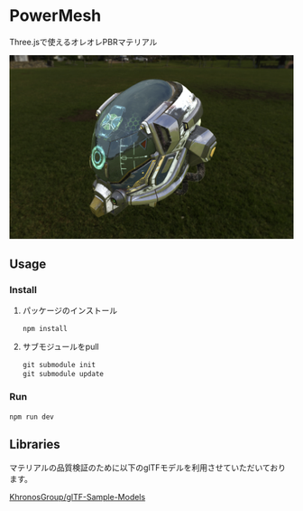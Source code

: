 # PowerMesh

Three.jsで使えるオレオレPBRマテリアル

![powermesh](./screenshot/powermesh.png)
## Usage
### Install

1. パッケージのインストール
	```
	npm install
	```

1. サブモジュールをpull
	```
	git submodule init
	git submodule update
	```
### Run

```
npm run dev
```

## Libraries

マテリアルの品質検証のために以下のglTFモデルを利用させていただいております。

[KhronosGroup/glTF-Sample-Models](https://github.com/KhronosGroup/glTF-Sample-Models)